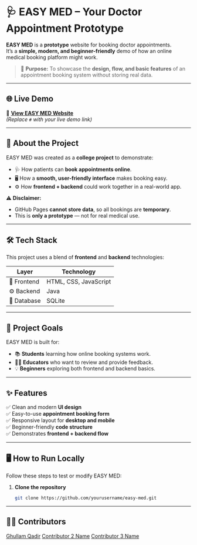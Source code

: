 # 🩺 EASY MED – Your Doctor Appointment Prototype  

**EASY MED** is a **prototype** website for booking doctor appointments.  
It’s a **simple, modern, and beginner-friendly** demo of how an online medical booking platform might work.  

> 🎯 **Purpose:** To showcase the **design, flow, and basic features** of an appointment booking system without storing real data.

---

## 🌐 Live Demo
🔗 [**View EASY MED Website**](https://ghullamqadir.github.io/OOP-PROJECT/)  
*(Replace `#` with your live demo link)*

---

## 📖 About the Project
EASY MED was created as a **college project** to demonstrate:
- 🩺 How patients can **book appointments online**.
- 🖥 How a **smooth, user-friendly interface** makes booking easy.
- ⚙ How **frontend + backend** could work together in a real-world app.

⚠ **Disclaimer:**  
- GitHub Pages **cannot store data**, so all bookings are **temporary**.  
- This is **only a prototype** — not for real medical use.

---

## 🛠 Tech Stack
This project uses a blend of **frontend** and **backend** technologies:

| Layer       | Technology |
|-------------|------------|
| 🎨 Frontend | HTML, CSS, JavaScript |
| ⚙ Backend   | Java |
| 💾 Database | SQLite |

---

## 🎯 Project Goals
EASY MED is built for:
- 📚 **Students** learning how online booking systems work.
- 🧑‍🏫 **Educators** who want to review and provide feedback.
- 💡 **Beginners** exploring both frontend and backend basics.

---

## ✨ Features
✅ Clean and modern **UI design**  
✅ Easy-to-use **appointment booking form**  
✅ Responsive layout for **desktop and mobile**  
✅ Beginner-friendly **code structure**  
✅ Demonstrates **frontend + backend flow**  

---

## 🖥 How to Run Locally
Follow these steps to test or modify EASY MED:

1. **Clone the repository**  
   ```bash
   git clone https://github.com/yourusername/easy-med.git

----------------

## 👨‍💻 Contributors
[Ghullam Qadir](https://github.com/GhullamQadir)
[Contributor 2 Name](https://github.com/vishalhirani978)
[Contributor 3 Name](https://github.com/I-abMoeez)
